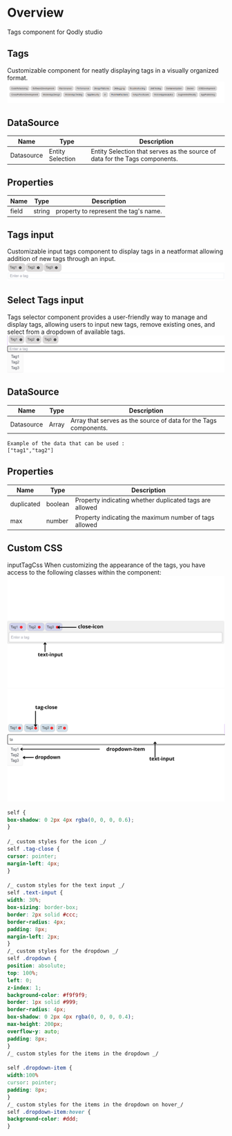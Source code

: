 # Overview

Tags component for Qodly studio

## Tags

Customizable component for neatly displaying tags in a visually organized format.
![tags](public/tags-min.png)

## DataSource

| Name       | Type             | Description                                                                 |
| ---------- | ---------------- | --------------------------------------------------------------------------- |
| Datasource | Entity Selection | Entity Selection that serves as the source of data for the Tags components. |

## Properties

| Name  | Type   | Description                           |
| ----- | ------ | ------------------------------------- |
| field | string | property to represent the tag's name. |

## Tags input

Customizable input tags component to display tags in a neatformat allowing addition of new tags through an input.
![tags input](public/simpleinput-min.png)

## Select Tags input

Tags selector component provides a user-friendly way to manage and display tags, allowing users to input new tags, remove existing ones, and select from a dropdown of available tags.
![tags selector](public/simpleselect-min.png)

## DataSource

| Name       | Type  | Description                                                      |
| ---------- | ----- | ---------------------------------------------------------------- |
| Datasource | Array | Array that serves as the source of data for the Tags components. |

```
Example of the data that can be used :
["tag1","tag2"]

```

## Properties

| Name       | Type    | Description                                             |
| ---------- | ------- | ------------------------------------------------------- |
| duplicated | boolean | Property indicating whether duplicated tags are allowed |
| max        | number  | Property indicating the maximum number of tags allowed  |

## Custom CSS

inputTagCss
When customizing the appearance of the tags, you have access to the following classes within the component:
![tags inputcss](public/inputTagCss.png)
![tags selectorcss](public/inputSelectionCss.png)

```css
self {
box-shadow: 0 2px 4px rgba(0, 0, 0, 0.6);
}

/_ custom styles for the icon _/
self .tag-close {
cursor: pointer;
margin-left: 4px;
}

/_ custom styles for the text input _/
self .text-input {
width: 30%;
box-sizing: border-box;
border: 2px solid #ccc;
border-radius: 4px;
padding: 8px;
margin-left: 2px;
}
/_ custom styles for the dropdown _/
self .dropdown {
position: absolute;
top: 100%;
left: 0;
z-index: 1;
background-color: #f9f9f9;
border: 1px solid #999;
border-radius: 4px;
box-shadow: 0 2px 4px rgba(0, 0, 0, 0.4);
max-height: 200px;
overflow-y: auto;
padding: 8px;
}
/_ custom styles for the items in the dropdown _/

self .dropdown-item {
width:100%
cursor: pointer;
padding: 8px;
}
/_ custom styles for the items in the dropdown on hover_/
self .dropdown-item:hover {
background-color: #ddd;
}
```
